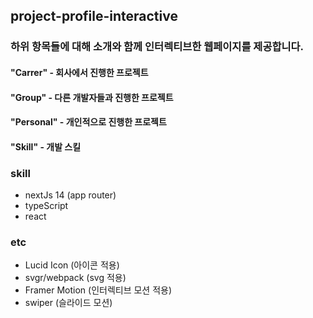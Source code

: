 ## project-profile-interactive

### 하위 항목들에 대해 소개와 함께 인터렉티브한 웹페이지를 제공합니다. 

#### "Carrer" - 회사에서 진행한 프로젝트

#### "Group" - 다른 개발자들과 진행한 프로젝트

#### "Personal" - 개인적으로 진행한 프로젝트

#### "Skill" - 개발 스킬

### skill
- nextJs 14 (app router)
- typeScript
- react
  
### etc
- Lucid Icon (아이콘 적용)
- svgr/webpack (svg 적용)
- Framer Motion (인터렉티브 모션 적용)
- swiper (슬라이드 모션)
